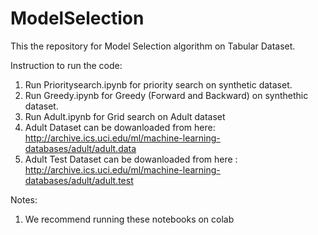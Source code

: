 # ModelSelection
This the repository for Model Selection algorithm on Tabular Dataset. 

Instruction to run the code:
1. Run Prioritysearch.ipynb for priority search on synthetic dataset.
2. Run Greedy.ipynb for Greedy (Forward and Backward) on synthethic dataset.
3. Run Adult.ipynb for Grid search on Adult dataset
4. Adult Dataset can be dowanloaded from here: http://archive.ics.uci.edu/ml/machine-learning-databases/adult/adult.data
5. Adult Test Dataset  can be dowanloaded from here : http://archive.ics.uci.edu/ml/machine-learning-databases/adult/adult.test


Notes:
1. We recommend running these notebooks on colab

